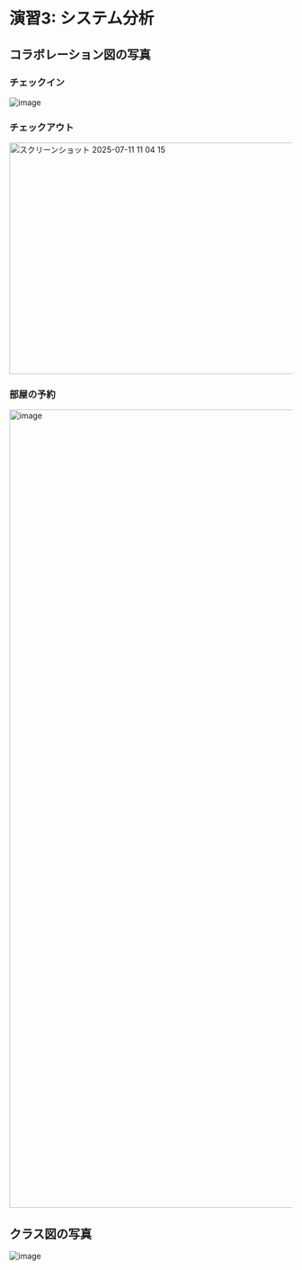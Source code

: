 
# 演習3: システム分析
## コラボレーション図の写真
### チェックイン
![image](https://github.com/user-attachments/assets/db2e0cfe-4d44-47a9-bbe0-e5e74d01b3e4)

### チェックアウト
<img width="768" height="412" alt="スクリーンショット 2025-07-11 11 04 15" src="https://github.com/user-attachments/assets/0382966e-1616-441c-a72d-c6af0d9e0ba6" />


### 部屋の予約
<img width="2179" height="1420" alt="image" src="https://github.com/user-attachments/assets/702207f8-321d-41ff-99e2-86c4f318c301" />

## クラス図の写真
![image](https://github.com/user-attachments/assets/12ef1a28-f369-492c-a69b-13b17e424b13)
